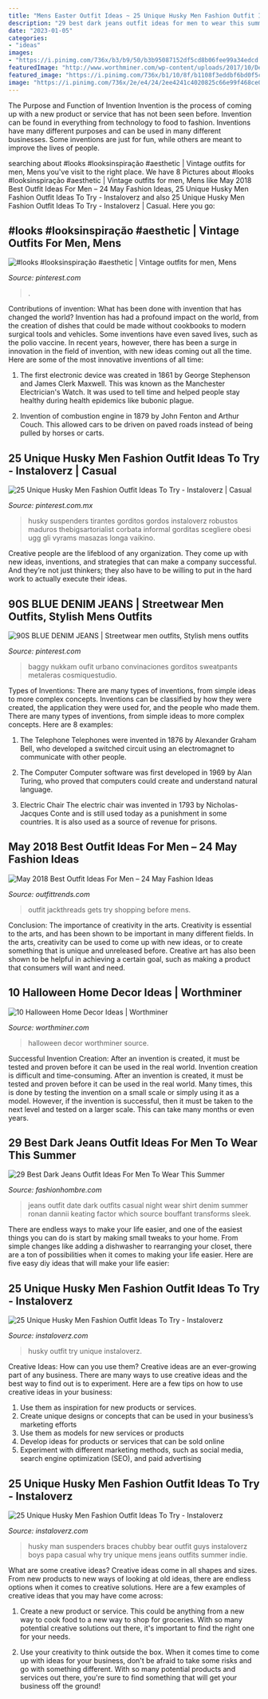 ```yaml
---
title: "Mens Easter Outfit Ideas ~ 25 Unique Husky Men Fashion Outfit Ideas To Try"
description: "29 best dark jeans outfit ideas for men to wear this summer"
date: "2023-01-05"
categories:
- "ideas"
images:
- "https://i.pinimg.com/736x/b3/b9/50/b3b95087152df5cd8b06fee99a34edcd.jpg"
featuredImage: "http://www.worthminer.com/wp-content/uploads/2017/10/Decor-1.jpg"
featured_image: "https://i.pinimg.com/736x/b1/10/8f/b1108f3eddbf6bd0f5c42d5893522558.jpg"
image: "https://i.pinimg.com/736x/2e/e4/24/2ee4241c4020825c66e99f468ce0d404.jpg"
---
```



The Purpose and Function of Invention
Invention is the process of coming up with a new product or service that has not been seen before. Invention can be found in everything from technology to food to fashion. Inventions have many different purposes and can be used in many different businesses. Some inventions are just for fun, while others are meant to improve the lives of people.

	

		
searching about #looks #looksinspiração #aesthetic | Vintage outfits for men, Mens you've visit to the right place. We have 8 Pictures about #looks #looksinspiração #aesthetic | Vintage outfits for men, Mens like May 2018 Best Outfit Ideas For Men – 24 May Fashion Ideas, 25 Unique Husky Men Fashion Outfit Ideas To Try - Instaloverz and also 25 Unique Husky Men Fashion Outfit Ideas To Try - Instaloverz | Casual. Here you go:
		
    
## #looks #looksinspiração #aesthetic | Vintage Outfits For Men, Mens

<img loading=lazy src="https://i.pinimg.com/736x/2e/e4/24/2ee4241c4020825c66e99f468ce0d404.jpg" onerror="this.onerror=null;this.src='https://tse3.mm.bing.net/th?id=OIP.ukWOzuBKaKxTn3RrIdAjCAHaLk&amp;pid=15.1';" alt="#looks #looksinspiração #aesthetic | Vintage outfits for men, Mens">

_Source: pinterest.com_

>. 

	

Contributions of invention: What has been done with invention that has changed the world?
Invention has had a profound impact on the world, from the creation of dishes that could be made without cookbooks to modern surgical tools and vehicles. Some inventions have even saved lives, such as the polio vaccine. In recent years, however, there has been a surge in innovation in the field of invention, with new ideas coming out all the time. Here are some of the most innovative inventions of all time:
1) The first electronic device was created in 1861 by George Stephenson and James Clerk Maxwell. This was known as the Manchester Electrician's Watch. It was used to tell time and helped people stay healthy during health epidemics like bubonic plague.

2) Invention of combustion engine in 1879 by John Fenton and Arthur Couch. This allowed cars to be driven on paved roads instead of being pulled by horses or carts.

    
## 25 Unique Husky Men Fashion Outfit Ideas To Try - Instaloverz | Casual

<img loading=lazy src="https://i.pinimg.com/736x/b1/10/8f/b1108f3eddbf6bd0f5c42d5893522558.jpg" onerror="this.onerror=null;this.src='https://tse1.mm.bing.net/th?id=OIP.vfcoEIaJNEePOvbdW1_V0gHaJ3&amp;pid=15.1';" alt="25 Unique Husky Men Fashion Outfit Ideas To Try - Instaloverz | Casual">

_Source: pinterest.com.mx_

>husky suspenders tirantes gorditos gordos instaloverz robustos maduros thebigsartorialist corbata informal gorditas scegliere obesi ugg gli vyrams masazas longa vaikino. 

	

Creative people are the lifeblood of any organization. They come up with new ideas, inventions, and strategies that can make a company successful. And they’re not just thinkers; they also have to be willing to put in the hard work to actually execute their ideas.

    
## 90S BLUE DENIM JEANS | Streetwear Men Outfits, Stylish Mens Outfits

<img loading=lazy src="https://i.pinimg.com/736x/b3/b9/50/b3b95087152df5cd8b06fee99a34edcd.jpg" onerror="this.onerror=null;this.src='https://tse1.mm.bing.net/th?id=OIP.hOntAcLaT7pajwKCOiUgOgHaLG&amp;pid=15.1';" alt="90S BLUE DENIM JEANS | Streetwear men outfits, Stylish mens outfits">

_Source: pinterest.com_

>baggy nukkam oufit urbano convinaciones gorditos sweatpants metaleras cosmiquestudio. 

	

Types of Inventions: There are many types of inventions, from simple ideas to more complex concepts.
Inventions can be classified by how they were created, the application they were used for, and the people who made them. There are many types of inventions, from simple ideas to more complex concepts. Here are 8 examples:
1. The Telephone 
Telephones were invented in 1876 by Alexander Graham Bell, who developed a switched circuit using an electromagnet to communicate with other people.

2. The Computer 
Computer software was first developed in 1969 by Alan Turing, who proved that computers could create and understand natural language.

3. Electric Chair 
The electric chair was invented in 1793 by Nicholas-Jacques Conte and is still used today as a punishment in some countries. It is also used as a source of revenue for prisons. 

    
## May 2018 Best Outfit Ideas For Men – 24 May Fashion Ideas

<img loading=lazy src="https://www.outfittrends.com/wp-content/uploads/2018/04/April-Men-Outfit2.jpg" onerror="this.onerror=null;this.src='https://tse3.mm.bing.net/th?id=OIP.zfbhk9QZqXBJ_ANMBrmW2QHaLG&amp;pid=15.1';" alt="May 2018 Best Outfit Ideas For Men – 24 May Fashion Ideas">

_Source: outfittrends.com_

>outfit jackthreads gets try shopping before mens. 

	

Conclusion: The importance of creativity in the arts.
Creativity is essential to the arts, and has been shown to be important in many different fields. In the arts, creativity can be used to come up with new ideas, or to create something that is unique and unreleased before. Creative art has also been shown to be helpful in achieving a certain goal, such as making a product that consumers will want and need.

    
## 10 Halloween Home Decor Ideas | Worthminer

<img loading=lazy src="http://www.worthminer.com/wp-content/uploads/2017/10/Decor-1.jpg" onerror="this.onerror=null;this.src='https://tse2.mm.bing.net/th?id=OIP.Y7WSFnLhOD2lJwRfvOhGGQHaKY&amp;pid=15.1';" alt="10 Halloween Home Decor Ideas | Worthminer">

_Source: worthminer.com_

>halloween decor worthminer source. 

	

Successful Invention Creation: After an invention is created, it must be tested and proven before it can be used in the real world.
Invention creation is difficult and time-consuming. After an invention is created, it must be tested and proven before it can be used in the real world. Many times, this is done by testing the invention on a small scale or simply using it as a model. However, if the invention is successful, then it must be taken to the next level and tested on a larger scale. This can take many months or even years.

    
## 29 Best Dark Jeans Outfit Ideas For Men To Wear This Summer

<img loading=lazy src="http://fashionhombre.com/wp-content/uploads/2019/02/Best-Dark-Jeans-Outfit-Ideas-For-Men-2.jpg" onerror="this.onerror=null;this.src='https://tse3.mm.bing.net/th?id=OIP.cwDNPhMw1iGXq8kD4qptKQHaLC&amp;pid=15.1';" alt="29 Best Dark Jeans Outfit Ideas For Men To Wear This Summer">

_Source: fashionhombre.com_

>jeans outfit date dark outfits casual night wear shirt denim summer ronan dannii keating factor which source bouffant transforms sleek. 

	

There are endless ways to make your life easier, and one of the easiest things you can do is start by making small tweaks to your home. From simple changes like adding a dishwasher to rearranging your closet, there are a ton of possibilities when it comes to making your life easier. Here are five easy diy ideas that will make your life easier: 

    
## 25 Unique Husky Men Fashion Outfit Ideas To Try - Instaloverz

<img loading=lazy src="http://www.instaloverz.com/wp-content/uploads/2017/05/14.-Husky-Men-Outfit.jpg" onerror="this.onerror=null;this.src='https://tse3.mm.bing.net/th?id=OIP.FQEde7kMrkxluvL_1IS-KwHaLG&amp;pid=15.1';" alt="25 Unique Husky Men Fashion Outfit Ideas To Try - Instaloverz">

_Source: instaloverz.com_

>husky outfit try unique instaloverz. 

	

Creative Ideas: How can you use them?
Creative ideas are an ever-growing part of any business. There are many ways to use creative ideas and the best way to find out is to experiment. Here are a few tips on how to use creative ideas in your business:
1. Use them as inspiration for new products or services.
2. Create unique designs or concepts that can be used in your business’s marketing efforts  
3. Use them as models for new services or products 
4. Develop ideas for products or services that can be sold online 
5. Experiment with different marketing methods, such as social media, search engine optimization (SEO), and paid advertising 

    
## 25 Unique Husky Men Fashion Outfit Ideas To Try - Instaloverz

<img loading=lazy src="https://instaloverz.com/wp-content/uploads/2017/05/10.-Husky-Men-Fashion.jpg" onerror="this.onerror=null;this.src='https://tse3.mm.bing.net/th?id=OIP.sRCPPt2_a9D1xC1Yk1IlWAHaJ4&amp;pid=15.1';" alt="25 Unique Husky Men Fashion Outfit Ideas To Try - Instaloverz">

_Source: instaloverz.com_

>husky man suspenders braces chubby bear outfit guys instaloverz boys papa casual why try unique mens jeans outfits summer indie. 

	

What are some creative ideas?
Creative ideas come in all shapes and sizes. From new products to new ways of looking at old ideas, there are endless options when it comes to creative solutions. Here are a few examples of creative ideas that you may have come across: 
1. Create a new product or service. This could be anything from a new way to cook food to a new way to shop for groceries. With so many potential creative solutions out there, it's important to find the right one for your needs. 

2. Use your creativity to think outside the box. When it comes time to come up with ideas for your business, don't be afraid to take some risks and go with something different. With so many potential products and services out there, you're sure to find something that will get your business off the ground! 


